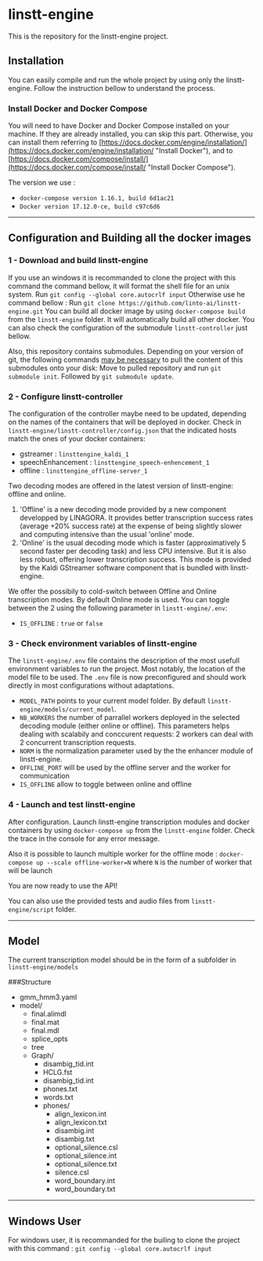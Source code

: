 # linstt-engine

This is the repository for the linstt-engine project.

## Installation
You can easily compile and run the whole project by using only the linstt-engine. Follow the instruction bellow to understand the process.

### Install Docker and Docker Compose

You will need to have Docker and Docker Compose installed on your machine. If they are already installed, you can skip this part.
Otherwise, you can install them referring to [https://docs.docker.com/engine/installation/](https://docs.docker.com/engine/installation/ "Install Docker"), and to [https://docs.docker.com/compose/install/](https://docs.docker.com/compose/install/ "Install Docker Compose").

The version we use :
 
 -  `docker-compose version 1.16.1, build 6d1ac21`
 - `Docker version 17.12.0-ce, build c97c6d6`

___
## Configuration and Building all the docker images

### 1 - Download and build linstt-engine

If you use an windows it is recommanded to clone the project with this command the command bellow, it will format the shell file for an unix system. 
Run `git config --global core.autocrlf input` 
Otherwise use he command bellow :
Run `git clone https://github.com/linto-ai/linstt-engine.git`
You can build all docker image by using `docker-compose build` from the `linstt-engine` folder. It will automatically build all other docker.
You can also check the configuration of the submodule `linstt-controller` just bellow.

Also, this repository contains submodules. Depending on your version of git, the following commands [may be necessary](https://chrisjean.com/git-submodules-adding-using-removing-and-updating/) to pull the content of this submodules onto your disk:
Move to pulled repository and run `git submodule init`.
Followed by `git submodule update`.

### 2 - Configure linstt-controller

The configuration of the controller maybe need to be updated, depending on the names of the containers that will be deployed in docker. Check in `linstt-engine/linstt-controller/config.json` that the indicated hosts match the ones of your docker containers: 
 - gstreamer : `linsttengine_kaldi_1`
 - speechEnhancement : `linsttengine_speech-enhencement_1`
 - offline : `linsttengine_offline-server_1`

Two decoding modes are offered in the latest version of linstt-engine: offline and online. 

 1. 'Offline' is a new decoding mode provided by a new component developped by LINAGORA. It provides better transcription success rates (average +20% success rate) at the expense of being slightly slower and computing intensive than the usual 'online' mode.
 2. 'Online' is the usual decoding mode which is faster (approximatively 5 second faster per decoding task) and less CPU intensive. But it is also less robust, offering lower transcription success. This mode is provided by the Kaldi GStreamer software component that is bundled with linstt-engine.

We offer the possibily to cold-switch between  Offline and Online transcription modes. By default Online mode is used. You can toggle between the 2 using the following parameter in `linstt-engine/.env`:
 - `IS_OFFLINE` : `true` or `false`

### 3 - Check environment variables of linstt-engine

The `linstt-engine/.env` file contains the description of the most usefull environment variables to run the project. Most notably, the location of the model file to be used. The `.env` file is now preconfigured and should work directly in most configurations without adaptations.

 - `MODEL_PATH` points to your current model folder. By default `linstt-engine/models/current_model`.
 - `NB_WORKERS`  the number of parrallel workers deployed in the selected decoding module (either online or offline). This parameters helps dealing with scalabily and conccurent requests: 2 workers can deal with 2 concurrent transcription requests.
 - `NORM` is the normalization parameter used by the the enhancer module of linstt-engine.
 - `OFFLINE_PORT` will be used by the offline server and the worker for communication
 - `IS_OFFLINE` allow to toggle between online and offline

### 4 - Launch and test linstt-engine

After configuration. Launch linstt-engine transcription modules and docker containers by using `docker-compose up` from the `linstt-engine` folder. Check the trace in the console for any error message.

Also it is possible to launch multiple worker for the offline mode : `docker-compose up --scale offline-worker=N`  where `N` is the number of worker that will be launch

You are now ready to use the API!

You can also use the provided tests and audio files from `linstt-engine/script` folder.

___
## Model
The current transcription model should be in the form of a subfolder in `linstt-engine/models`

###Structure

 - gmm_hmm3.yaml
 - model/
	 - final.alimdl
	 - final.mat
	 - final.mdl
	 - splice_opts
	 - tree
	 - Graph/
		 - disambig_tid.int
		 - HCLG.fst
		 - disambig_tid.int
		 - phones.txt
		 - words.txt
		 - phones/
			 - align_lexicon.int
			 - align_lexicon.txt
			 - disambig.int
			 - disambig.txt
			 - optional_silence.csl
			 - optional_silence.int
			 - optional_silence.txt
			 - silence.csl
			 - word_boundary.int
			 - word_boundary.txt

___
## Windows User

For windows user, it is recommanded for the builing to clone the project with this command : `git config --global core.autocrlf input`

